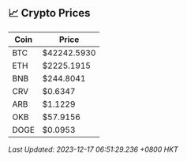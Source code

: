 ## 📈 Crypto Prices

| Coin | Price |
| ---- | ----- |
| BTC | $42242.5930 |
| ETH | $2225.1915 |
| BNB | $244.8041 |
| CRV | $0.6347 |
| ARB | $1.1229 |
| OKB | $57.9156 |
| DOGE | $0.0953 |

_Last Updated: 2023-12-17 06:51:29.236 +0800 HKT_